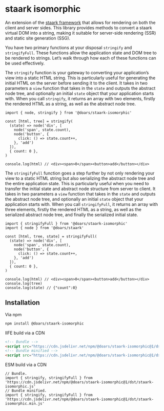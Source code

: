 # staark isomorphic

An extension of the [staark framework](https://github.com/doars/staark#readme) that allows for rendering on both the client and server sides. This library provides methods to convert a staark virtual DOM into a string, making it suitable for server-side rendering (SSR) and static site generation (SSG).

You have two primary functions at your disposal `stringify` and `stringifyFull`. These functions allow the application state and DOM tree to be rendered to strings. Let’s walk through how each of these functions can be used effectively.

The `stringify` function is your gateway to converting your application’s view into a static HTML string. This is particularly useful for generating the initial HTML on the server before sending it to the client. It takes in two parameters a `view` function that takes in the `state` and outputs the abstract node tree, and optionally an initial `state` object that your application starts with. When you call `stringify`, it returns an array with two elements, firstly the rendered HTML as a string, as well as the abstract node tree.

```JS
import { node, stringify } from '@doars/staark-isomorphic'

const [html, tree] = stringify(
  (state) => node('div', [
    node('span', state.count),
    node('button', {
      click: () => state.count++,
    }, 'add')
  ]),
  { count: 0 },
)

console.log(html) // <div><span>0</span><button>add</button></div>
```

The `stringifyFull` function goes a step further by not only rendering your view to a static HTML string but also serializing the abstract node tree and the entire application state. This is particularly useful when you need to transfer the initial state and abstract node structure from server to client. It takes in two parameters a `view` function that takes in the `state` and outputs the abstract node tree, and optionally an initial `state` object that your application starts with. When you call `stringifyFull`, it returns an array with three elements, firstly the rendered HTML as a string, as well as the serialized abstract node tree, and finally the serialized initial state.

```JS
import { stringifyFull } from '@doars/staark-isomorphic'
import { node } from '@doars/staark'

const [html, tree, state] = stringifyFull(
  (state) => node('div', [
    node('span', state.count),
    node('button', {
      click: () => state.count++,
    }, 'add')
  ]),
  { count: 0 },
)

console.log(html) // <div><span>0</span><button>add</button></div>
console.log(tree)
console.log(state) // {"count":0}
```

## Installation

Via npm

```ZSH
npm install @doars/staark-isomorphic
```

IIFE build via a CDN

```HTML
<!-- Bundle -->
<script src="https://cdn.jsdelivr.net/npm/@doars/staark-isomorphic@1/dst/staark-isomorphic.iife.js"></script>
<!-- Bundle minified -->
<script src="https://cdn.jsdelivr.net/npm/@doars/staark-isomorphic@1/dst/staark-isomorphic.iife.min.js"></script>
```

ESM build via a CDN

```JS
// Bundle.
import { stringify, stringifyFull } from 'https://cdn.jsdelivr.net/npm/@doars/staark-isomorphic@1/dst/staark-isomorphic.js'
// Bundle minified.
import { stringify, stringifyFull } from 'https://cdn.jsdelivr.net/npm/@doars/staark-isomorphic@1/dst/staark-isomorphic.min.js'
```
